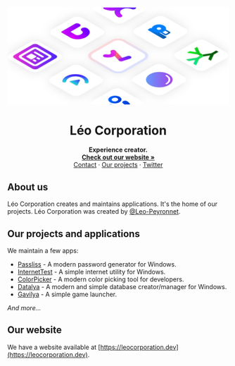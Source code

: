 <br />
<p align="center">
  <a href="https://leocorporation.dev">
    <picture>
      <source media="(prefers-color-scheme: dark)" srcset="https://github.com/Leo-Corporation/.github/raw/main/profile/BannerD.svg">
      <source media="(prefers-color-scheme: light)" srcset="https://github.com/Leo-Corporation/.github/raw/main/profile/Banner.svg">
      <img alt="A isometric image representing all apps made by Léo Corporation." src="https://github.com/Leo-Corporation/.github/raw/main/profile/Banner.svg">
    </picture>
  </a>

  <h1 align="center">Léo Corporation</h3>

  <p align="center">
    <strong>Experience creator.</strong>
    <br />
    <a href="https://leocorporation.dev"><strong>Check out our website »</strong></a>
    <br />
    <a href="https://leocorporation.dev/contact">Contact</a>
    ·
    <a href="https://github.com/orgs/Leo-Corporation/repositories">Our projects</a>
    ·
    <a href="https://twitter.com/LeoCorpNews">Twitter</a>

  </p>
</p>

## About us
Léo Corporation creates and maintains applications. It's the home of our projects. Léo Corporation was created by [@Leo-Peyronnet](https://github.com/Leo-Peyronnet).

## Our projects and applications
We maintain a few apps:
- [Passliss](https://github.com/Leo-Corporation/Passliss) - A modern password generator for Windows.
- [InternetTest](https://github.com/Leo-Corporation/InternetTest) - A simple internet utility for Windows.
- [ColorPicker](https://github.com/Leo-Corporation/ColorPicker) - A modern color picking tool for developers.
- [Datalya](https://github.com/Leo-Corporation/Datalya) - A modern and simple database creator/manager for Windows.
- [Gavilya](https://github.com/Leo-Corporation/Gavilya) - A simple game launcher.

*And more...*

## Our website
We have a website available at [https://leocorporation.dev](https://leocorporation.dev).